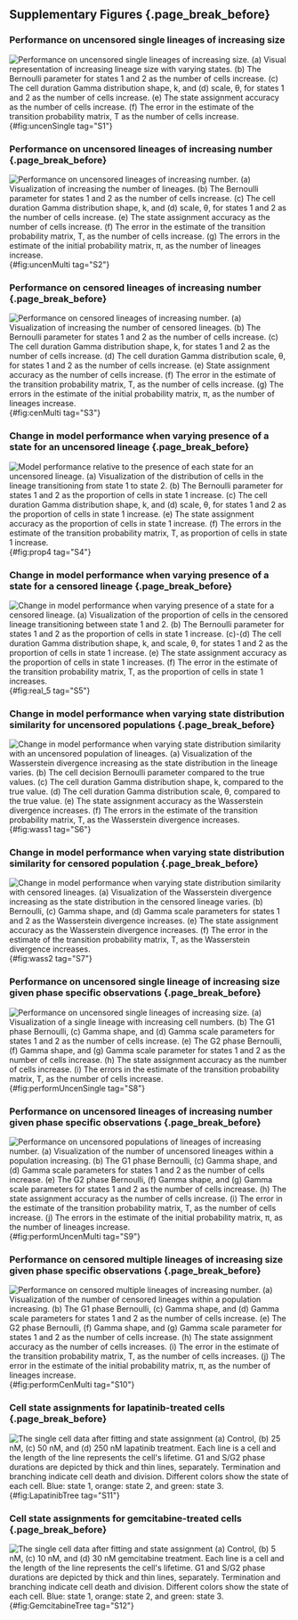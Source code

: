 ## Supplementary Figures {.page_break_before}

### Performance on uncensored single lineages of increasing size

![**Performance on uncensored single lineages of increasing size.** (a) Visual representation of increasing lineage size with varying states. (b) The Bernoulli parameter for states 1 and 2 as the number of cells increase. (c) The cell duration Gamma distribution shape, k, and (d) scale, θ, for states 1 and 2 as the number of cells increase. (e) The state assignment accuracy as the number of cells increase. (f) The error in the estimate of the transition probability matrix, T as the number of cells increase.](figureS01.svg){#fig:uncenSingle tag="S1"}

### Performance on uncensored lineages of increasing number {.page_break_before}

![**Performance on uncensored lineages of increasing number.** (a) Visualization of increasing the number of lineages. (b) The Bernoulli parameter for states 1 and 2 as the number of cells increase. (c) The cell duration Gamma distribution shape, k, and (d) scale, θ, for states 1 and 2 as the number of cells increase. (e) The state assignment accuracy as the number of cells increase. (f) The error in the estimate of the transition probability matrix, T, as the number of cells increase. (g) The errors in the estimate of the initial probability matrix, π, as the number of lineages increase.](figureS02.svg){#fig:uncenMulti tag="S2"}

### Performance on censored lineages of increasing number {.page_break_before}

![**Performance on censored lineages of increasing number.** (a) Visualization of increasing the number of censored lineages. (b) The Bernoulli parameter for states 1 and 2 as the number of cells increase. (c) The cell duration Gamma distribution shape, k, for states 1 and 2 as the number of cells increase. (d) The cell duration Gamma distribution scale, θ, for states 1 and 2 as the number of cells increase. (e) State assignment accuracy as the number of cells increase. (f) The error in the estimate of the transition probability matrix, T, as the number of cells increase. (g) The errors in the estimate of the initial probability matrix, π, as the number of lineages increase.](figureS03.svg){#fig:cenMulti tag="S3"}

### Change in model performance when varying presence of a state for an uncensored lineage {.page_break_before}

![**Model performance relative to the presence of each state for an uncensored lineage.** (a) Visualization of the distribution of cells in the lineage transitioning from state 1 to state 2. (b) The Bernoulli parameter for states 1 and 2 as the proportion of cells in state 1 increase. (c) The cell duration Gamma distribution shape, k, and (d) scale, θ, for states 1 and 2 as the proportion of cells in state 1 increase. (e) The state assignment accuracy as the proportion of cells in state 1 increase. (f) The errors in the estimate of the transition probability matrix, T, as proportion of cells in state 1 increase.](figureS04.svg){#fig:prop4 tag="S4"}

### Change in model performance when varying presence of a state for a censored lineage {.page_break_before}

![**Change in model performance when varying presence of a state for a censored lineage.** (a) Visualization of the proportion of cells in the censored lineage transitioning between state 1 and 2. (b) The Bernoulli parameter for states 1 and 2 as the proportion of cells in state 1 increase. (c)-(d) The cell duration Gamma distribution shape, k, and scale, θ, for states 1 and 2 as the proportion of cells in state 1 increase. (e) The state assignment accuracy as the proportion of cells in state 1 increases. (f) The error in the estimate of the transition probability matrix, T, as the proportion of cells in state 1 increases.](figureS05.svg){#fig:real_5 tag="S5"}

### Change in model performance when varying state distribution similarity for uncensored populations {.page_break_before}

![**Change in model performance when varying state distribution similarity with an uncensored population of lineages.** (a) Visualization of the Wasserstein divergence increasing as the state distribution in the lineage varies. (b) The cell decision Bernoulli parameter compared to the true values. (c) The cell duration Gamma distribution shape, k, compared to the true value. (d) The cell duration Gamma distribution scale, θ, compared to the true value. (e) The state assignment accuracy as the Wasserstein divergence increases. (f) The errors in the estimate of the transition probability matrix, T, as the Wasserstein divergence increases.](figureS06.svg){#fig:wass1 tag="S6"}

### Change in model performance when varying state distribution similarity for censored population {.page_break_before}

![**Change in model performance when varying state distribution similarity with censored lineages.** (a) Visualization of the Wasserstein divergence increasing as the state distribution in the censored lineage varies. (b) Bernoulli, (c) Gamma shape, and (d) Gamma scale parameters for states 1 and 2 as the Wasserstein divergence increases. (e) The state assignment accuracy as the Wasserstein divergence increases. (f) The error in the estimate of the transition probability matrix, T, as the Wasserstein divergence increases.](figureS07.svg){#fig:wass2 tag="S7"}

### Performance on uncensored single lineage of increasing size given phase specific observations {.page_break_before}

![**Performance on uncensored single lineages of increasing size.** (a) Visualization of a single lineage with increasing cell numbers. (b) The G1 phase Bernoulli, (c) Gamma shape, and (d) Gamma scale parameters for states 1 and 2 as the number of cells increase. (e) The G2 phase Bernoulli, (f) Gamma shape, and (g) Gamma scale parameter for states 1 and 2 as the number of cells increase. (h) The state assignment accuracy as the number of cells increase. (i) The errors in the estimate of the transition probability matrix, T, as the number of cells increase.](figureS08.svg){#fig:performUncenSingle tag="S8"}

### Performance on uncensored lineages of increasing number given phase specific observations {.page_break_before}

![**Performance on uncensored populations of lineages of increasing number.** (a) Visualization of the number of uncensored lineages within a population increasing. (b) The G1 phase Bernoulli, (c) Gamma shape, and (d) Gamma scale parameters for states 1 and 2 as the number of cells increase. (e) The G2 phase Bernoulli, (f) Gamma shape, and (g) Gamma scale parameters for states 1 and 2 as the number of cells increase. (h) The state assignment accuracy as the number of cells increase. (i) The error in the estimate of the transition probability matrix, T, as the number of cells increase. (j) The errors in the estimate of the initial probability matrix, π, as the number of lineages increase.](figureS09.svg){#fig:performUncenMulti tag="S9"}

### Performance on censored multiple lineages of increasing size given phase specific observations {.page_break_before}

![**Performance on censored multiple lineages of increasing number.** (a) Visualization of the number of censored lineages within a population increasing. (b) The G1 phase Bernoulli, (c) Gamma shape, and (d) Gamma scale parameters for states 1 and 2 as the number of cells increase. (e) The G2 phase Bernoulli, (f) Gamma shape, and (g) Gamma scale parameter for states 1 and 2 as the number of cells increase. (h) The state assignment accuracy as the number of cells increases. (i) The error in the estimate of the transition probability matrix, T, as the number of cells increases. (j) The error in the estimate of the initial probability matrix, π, as the number of lineages increase.](figureS10.svg){#fig:performCenMulti tag="S10"}

### Cell state assignments for lapatinib-treated cells {.page_break_before}

![**The single cell data after fitting and state assignment** (a) Control, (b) 25 nM, (c) 50 nM, and (d) 250 nM lapatinib treatment. Each line is a cell and the length of the line represents the cell's lifetime. G1 and S/G2 phase durations are depicted by thick and thin lines, separately. Termination and branching indicate cell death and division. Different colors show the state of each cell. Blue: state 1, orange: state 2, and green: state 3.](figureS11.svg){#fig:LapatinibTree tag="S11"}

### Cell state assignments for gemcitabine-treated cells {.page_break_before}

![**The single cell data after fitting and state assignment** (a) Control, (b) 5 nM, (c) 10 nM, and (d) 30 nM gemcitabine treatment. Each line is a cell and the length of the line represents the cell's lifetime. G1 and S/G2 phase durations are depicted by thick and thin lines, separately. Termination and branching indicate cell death and division. Different colors show the state of each cell. Blue: state 1, orange: state 2, and green: state 3.](figureS12.svg){#fig:GemcitabineTree tag="S12"}
